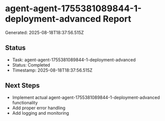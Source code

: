 # agent-agent-1755381089844-1-deployment-advanced Report

Generated: 2025-08-18T18:37:56.515Z

## Status
- Task: agent-agent-1755381089844-1-deployment-advanced
- Status: Completed
- Timestamp: 2025-08-18T18:37:56.515Z

## Next Steps
- Implement actual agent-agent-1755381089844-1-deployment-advanced functionality
- Add proper error handling
- Add logging and monitoring
